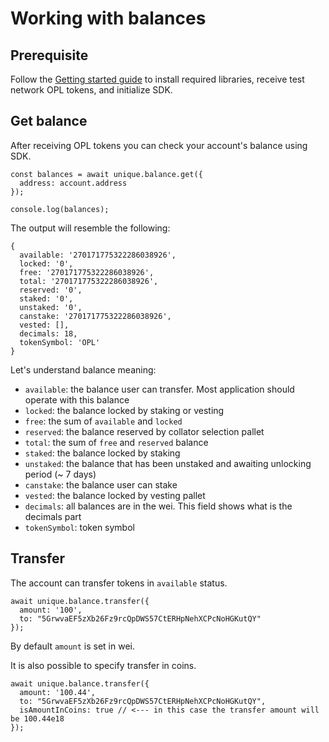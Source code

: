 # Working with balances

## Prerequisite

Follow the [Getting started guide](./quick-start.md) to install required libraries, receive test network OPL tokens, and initialize SDK.

## Get balance

After receiving OPL tokens you can check your account's balance using SDK.

```ts:no-line-numbers
const balances = await unique.balance.get({
  address: account.address
});

console.log(balances);
```

The output will resemble the following:

```ts:no-line-numbers
{
  available: '270171775322286038926',
  locked: '0',
  free: '270171775322286038926',
  total: '270171775322286038926',
  reserved: '0',
  staked: '0',
  unstaked: '0',
  canstake: '270171775322286038926',
  vested: [],
  decimals: 18,
  tokenSymbol: 'OPL'
}
```

Let's understand balance meaning:

- `available`: the balance user can transfer. Most application should operate with this balance
- `locked`: the balance locked by staking or vesting
- `free`: the sum of `available` and `locked`
- `reserved`: the balance reserved by collator selection pallet
- `total`: the sum of `free` and `reserved` balance
- `staked`: the balance locked by staking
- `unstaked`: the balance that has been unstaked and awaiting unlocking period (~ 7 days)
- `canstake`: the balance user can stake
- `vested`: the balance locked by vesting pallet
- `decimals`: all balances are in the wei. This field shows what is the decimals part
- `tokenSymbol`: token symbol

## Transfer

The account can transfer tokens in `available` status.

```ts:no-line-numbers
await unique.balance.transfer({
  amount: '100',
  to: "5GrwvaEF5zXb26Fz9rcQpDWS57CtERHpNehXCPcNoHGKutQY"
});
```

By default `amount` is set in wei.

It is also possible to specify transfer in coins.

```ts:no-line-numbers
await unique.balance.transfer({
  amount: '100.44',
  to: "5GrwvaEF5zXb26Fz9rcQpDWS57CtERHpNehXCPcNoHGKutQY",
  isAmountInCoins: true // <--- in this case the transfer amount will be 100.44e18
});
```